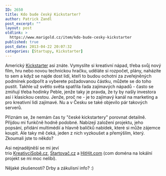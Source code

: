 ```yaml
---
ID: 2650
title: Kdo bude český Kickstarter?
author: Patrick Zandl
post_excerpt: ""
layout: post
oldlink: >
  https://www.marigold.cz/item/kdo-bude-cesky-kickstarter
published: true
post_date: 2013-04-22 20:07:32
categories: [Startupy, Kickstarter]
---
```

<p>Americký <a href="http://www.kickstarter.com">Kickstarter</a> asi znáte. Vymyslíte si kreativní nápad, třeba svůj nový film, hru nebo novou technickou hračku, uděláte si rozpočet, plány, naházíte to sem a když se najde dost lidí, kteří to budou ochotni za zveřejněných podmínek podpořit a vyberete požadovanou částku, můžete se do toho pustit. Takhle už světlo světa spatřila řada zajímavých nápadů - často se zmiňují třeba hodinky Peble, jenže taky je pravda, že ty by našly investora asi i klasickou cestou. Jenže, proč ne - je to zajímavý kanál na marketing a pro kreativní lidi zajímavé. Nu a v Česku se také objevilo pár takových serverů. </p>


<p>Přiznám se, že nemám čas ty "české kickstartery" porovnat detailně. Přijdou mi funkčně hodně podobné. Nabízejí založení projektu, jeho popsání, přidání multimédií a hlavně balíčků nabídek, které si může zájemce koupit. Ale taky mě čeká, jeden z nich vyzkoušet a přemýšlím, který. Zkoumali jste to někdo? </p>

<p>Asi nejnadějněší se mi jeví trio <a href="http://www.kreativcisobe.cz">KreativciSobě.cz</a>, <a href="http://www.startovac.cz">Startovač.cz</a> a <a href="https://www.hithit.com">HitHit.com</a> (com doména na lokální projekt se mi moc nelíbí). </p>

<p>Nějaké zkušenosti? Drby a zákulisní info? :)</p>
